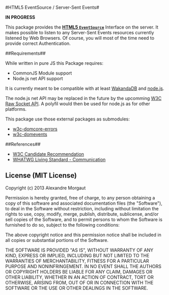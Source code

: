 #HTML5 EventSource / Server-Sent Events#


**IN PROGRESS**

This package provides the [**HTML5 `EventSource`**](http://w3.org/TR/eventsource) Interface on the server.
It makes possible to listen to any Server-Sent Events resources currently listened by Web Browsers. Of course, you will most of the time need to provide correct Authentication.


##Requirements##

While written in pure JS this Package requires:

* CommonJS Module support
* Node.js net API support

It is currently meant to be compatible with at least [WakandaDB](http://wakandadb.org) and [node.js](http://nodejs.org).

The node.js net API may be replaced in the future by the upcomming [W3C Raw Socket API](http://www.w3.org/TR/raw-sockets/). A polyfil would then be used for node.js as for other platforms.

This package use those external packages as submodules:

* [w3c-domcore-errors](http://github.com/AMorgaut/w3c-domcore-errors)
* [w3c-domevents](http://github.com/AMorgaut/w3c-domevents)

##References##

* [W3C Candidate Recommendation](http://www.w3.org/TR/eventsource)
* [WHATWG Living Standard - Communication](http://www.whatwg.org/specs/web-apps/current-work/multipage/comms.html)
## License (MIT License) ##Copyright (c) 2013 Alexandre MorgautPermission is hereby granted, free of charge, to any person obtaining a copyof this software and associated documentation files (the "Software"), to dealin the Software without restriction, including without limitation the rightsto use, copy, modify, merge, publish, distribute, sublicense, and/or sellcopies of the Software, and to permit persons to whom the Software isfurnished to do so, subject to the following conditions:The above copyright notice and this permission notice shall be included inall copies or substantial portions of the Software.THE SOFTWARE IS PROVIDED "AS IS", WITHOUT WARRANTY OF ANY KIND, EXPRESS ORIMPLIED, INCLUDING BUT NOT LIMITED TO THE WARRANTIES OF MERCHANTABILITY,FITNESS FOR A PARTICULAR PURPOSE AND NONINFRINGEMENT. IN NO EVENT SHALL THEAUTHORS OR COPYRIGHT HOLDERS BE LIABLE FOR ANY CLAIM, DAMAGES OR OTHERLIABILITY, WHETHER IN AN ACTION OF CONTRACT, TORT OR OTHERWISE, ARISING FROM,OUT OF OR IN CONNECTION WITH THE SOFTWARE OR THE USE OR OTHER DEALINGS INTHE SOFTWARE.